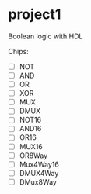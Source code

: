# project1
Boolean logic with HDL

Chips:
- [ ] NOT
- [ ] AND
- [ ] OR
- [ ] XOR
- [ ] MUX
- [ ] DMUX
- [ ] NOT16
- [ ] AND16
- [ ] OR16
- [ ] MUX16
- [ ] OR8Way
- [ ] Mux4Way16
- [ ] DMUX4Way
- [ ] DMux8Way
